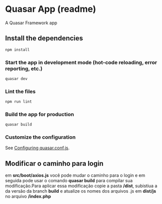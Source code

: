 # Quasar App (readme)

A Quasar Framework app


## Install the dependencies
```bash
npm install
```

### Start the app in development mode (hot-code reloading, error reporting, etc.)
```bash
quasar dev
```

### Lint the files
```bash
npm run lint
```

### Build the app for production
```bash
quasar build
```

### Customize the configuration
See [Configuring quasar.conf.js](https://quasar.dev/quasar-cli/quasar-conf-js).

## Modificar o caminho para login
em **src/boot/axios.js** você pode mudar o caminho para o login
e em seguida pode usar o comando **quasar build** para compilar sua modificação.Para aplicar essa modificação copie a pasta **/dist**, subistiua a da versão da branch **build** e atualize os nomes dos arquivos .js em **dist/js** no arquivo **/index.php**